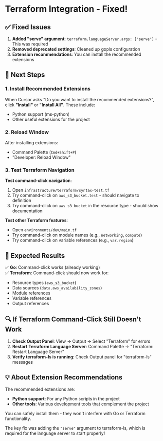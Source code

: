 # Terraform Integration - Fixed!

## ✅ **Fixed Issues**

1. **Added "serve" argument**: `terraform.languageServer.args: ["serve"]` - This was required
2. **Removed deprecated settings**: Cleaned up gopls configuration
3. **Extension recommendations**: You can install the recommended extensions

## 🔧 **Next Steps**

### **1. Install Recommended Extensions**
When Cursor asks "Do you want to install the recommended extensions?", click **"Install"** or **"Install All"**. These include:
- Python support (ms-python)
- Other useful extensions for the project

### **2. Reload Window**
After installing extensions:
- Command Palette (`Cmd+Shift+P`)
- "Developer: Reload Window"

### **3. Test Terraform Navigation**

**Test command-click navigation**:
1. Open `infrastructure/terraform/syntax-test.tf`
2. Try command-click on `aws_s3_bucket.test` - should navigate to definition
3. Try command-click on `aws_s3_bucket` in the resource type - should show documentation

**Test other Terraform features**:
- Open `environments/dev/main.tf`
- Try command-click on module names (e.g., `networking`, `compute`)
- Try command-click on variable references (e.g., `var.region`)

## 🎯 **Expected Results**

✅ **Go**: Command-click works (already working)  
✅ **Terraform**: Command-click should now work for:
- Resource types (`aws_s3_bucket`)
- Data sources (`data.aws_availability_zones`)
- Module references
- Variable references
- Output references

## 🔍 **If Terraform Command-Click Still Doesn't Work**

1. **Check Output Panel**: View → Output → Select "Terraform" for errors
2. **Restart Terraform Language Server**: Command Palette → "Terraform: Restart Language Server"
3. **Verify terraform-ls is running**: Check Output panel for "terraform-ls" messages

## 💡 **About Extension Recommendations**

The recommended extensions are:
- **Python support**: For any Python scripts in the project
- **Other tools**: Various development tools that complement the project

You can safely install them - they won't interfere with Go or Terraform functionality.

The key fix was adding the `"serve"` argument to terraform-ls, which is required for the language server to start properly!
